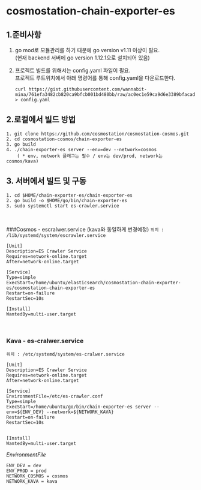 # cosmostation-chain-exporter-es

## 1.준비사항

1. go mod로 모듈관리를 하기 때문에 go version v1.11 이상이 필요. <br/>
   (현재 backend 서버에 go version 1.12.1으로 설치되어 있음)

2. 프로젝트 빌드를 위해서는 config.yaml 파일이 필요. <br/>
   프로젝트 루트위치에서 아래 명령어를 통해 config.yaml을 다운로드한다. <br/>
   ```
   curl https://gist.githubusercontent.com/wannabit-mina/761efa3482cb820ca9bfcb001bd480bb/raw/ac0ec1e59ca9d6e3389bfacad67682c5e14cdd9c/config.yaml > config.yaml
   ```

## 2.로컬에서 빌드 방법

```
1. git clone https://github.com/cosmostation/cosmostation-cosmos.git
2. cd cosmostation-cosmos/chain-exporter-es
3. go build
4. ./chain-exporter-es server --env=dev --network=cosmos
    ( * env, network 플래그는 필수 / env는 dev/prod, network는 cosmos/kava)
```

## 3. 서버에서 빌드 및 구동

```
1. cd $HOME/chain-exporter-es/chain-exporter-es
2. go build -o $HOME/go/bin/chain-exporter-es
3. sudo systemctl start es-crawler.service
```

<br/>

###Cosmos - escralwer.service
(kava와 동일하게 변경예정)
`위치 : /lib/systemd/system/escrawler.service`

```
[Unit]
Description=ES Crawler Service
Requires=network-online.target
After=network-online.target

[Service]
Type=simple
ExecStart=/home/ubuntu/elasticsearch/cosmostation-chain-exporter-es/cosmostation-chain-exporter-es
Restart=on-failure
RestartSec=10s

[Install]
WantedBy=multi-user.target
```

<br/>

### Kava - es-cralwer.service

`위치 : /etc/systemd/system/es-cralwer.service`

```
[Unit]
Description=ES Crawler Service
Requires=network-online.target
After=network-online.target

[Service]
EnvironmentFile=/etc/es-crawler.conf
Type=simple
ExecStart=/home/ubuntu/go/bin/chain-exporter-es server --env=${ENV_DEV} --network=${NETWORK_KAVA}
Restart=on-failure
RestartSec=10s


[Install]
WantedBy=multi-user.target
```

_EnvironmentFile_

```
ENV_DEV = dev
ENV_PROD = prod
NETWORK_COSMOS = cosmos
NETWORK_KAVA = kava
```
